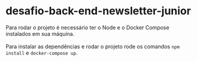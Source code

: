 # desafio-back-end-newsletter-junior
 
Para rodar o projeto é necessário ter o Node e o Docker Compose instalados em sua máquina.
<br><br>
Para instalar as dependências e rodar o projeto rode os comandos ```npm install``` e ```docker-compose up```.
